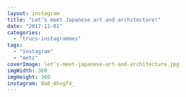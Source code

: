 ```yaml
---
layout: instagram
title: "Let’s meet Japanese art and architecture!"
date: "2017-11-01"
categories: 
  - "trucs-instagrammes"
tags: 
  - "instagram"
  - "metz"
coverImage: let’s-meet-japanese-art-and-architecture.jpg
imgWidth: 360
imgHeight: 360
instagram: Ba8_Ahvgf4_
---
```

